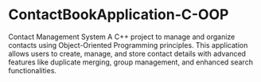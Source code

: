# ContactBookApplication-C-OOP
 Contact Management System A C++ project to manage and organize contacts using Object-Oriented Programming principles. This application allows users to create, manage, and store contact details with advanced features like duplicate merging, group management, and enhanced search functionalities.
